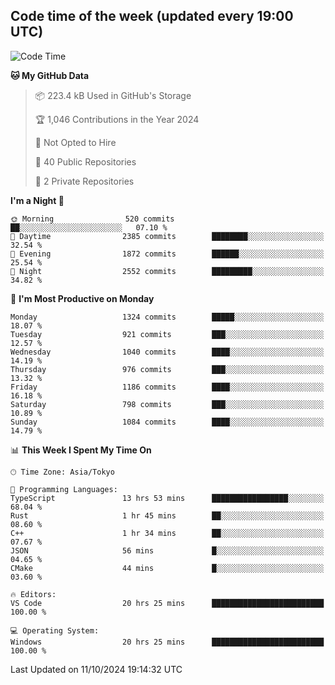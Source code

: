 ## Code time of the week (updated every 19:00 UTC)

<!--START_SECTION:waka-->
![Code Time](http://img.shields.io/badge/Code%20Time-3%2C762%20hrs%2055%20mins-blue)

**🐱 My GitHub Data** 

> 📦 223.4 kB Used in GitHub's Storage 
 > 
> 🏆 1,046 Contributions in the Year 2024
 > 
> 🚫 Not Opted to Hire
 > 
> 📜 40 Public Repositories 
 > 
> 🔑 2 Private Repositories 
 > 
**I'm a Night 🦉** 

```text
🌞 Morning                520 commits         ██░░░░░░░░░░░░░░░░░░░░░░░   07.10 % 
🌆 Daytime                2385 commits        ████████░░░░░░░░░░░░░░░░░   32.54 % 
🌃 Evening                1872 commits        ██████░░░░░░░░░░░░░░░░░░░   25.54 % 
🌙 Night                  2552 commits        █████████░░░░░░░░░░░░░░░░   34.82 % 
```
📅 **I'm Most Productive on Monday** 

```text
Monday                   1324 commits        █████░░░░░░░░░░░░░░░░░░░░   18.07 % 
Tuesday                  921 commits         ███░░░░░░░░░░░░░░░░░░░░░░   12.57 % 
Wednesday                1040 commits        ████░░░░░░░░░░░░░░░░░░░░░   14.19 % 
Thursday                 976 commits         ███░░░░░░░░░░░░░░░░░░░░░░   13.32 % 
Friday                   1186 commits        ████░░░░░░░░░░░░░░░░░░░░░   16.18 % 
Saturday                 798 commits         ███░░░░░░░░░░░░░░░░░░░░░░   10.89 % 
Sunday                   1084 commits        ████░░░░░░░░░░░░░░░░░░░░░   14.79 % 
```


📊 **This Week I Spent My Time On** 

```text
🕑︎ Time Zone: Asia/Tokyo

💬 Programming Languages: 
TypeScript               13 hrs 53 mins      █████████████████░░░░░░░░   68.04 % 
Rust                     1 hr 45 mins        ██░░░░░░░░░░░░░░░░░░░░░░░   08.60 % 
C++                      1 hr 34 mins        ██░░░░░░░░░░░░░░░░░░░░░░░   07.67 % 
JSON                     56 mins             █░░░░░░░░░░░░░░░░░░░░░░░░   04.65 % 
CMake                    44 mins             █░░░░░░░░░░░░░░░░░░░░░░░░   03.60 % 

🔥 Editors: 
VS Code                  20 hrs 25 mins      █████████████████████████   100.00 % 

💻 Operating System: 
Windows                  20 hrs 25 mins      █████████████████████████   100.00 % 
```


 Last Updated on 11/10/2024 19:14:32 UTC
<!--END_SECTION:waka-->
